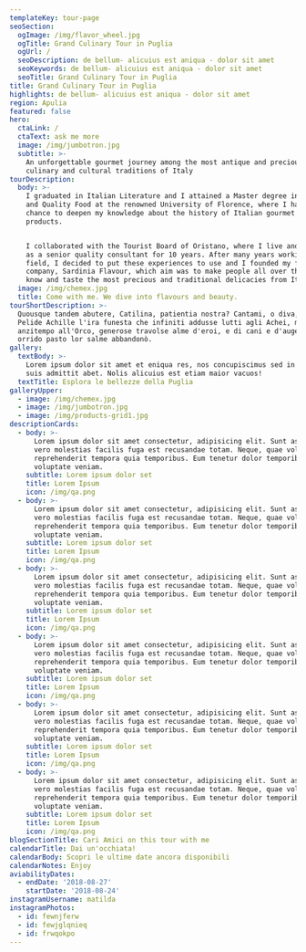 ```yaml
---
templateKey: tour-page
seoSection:
  ogImage: /img/flavor_wheel.jpg
  ogTitle: Grand Culinary Tour in Puglia
  ogUrl: /
  seoDescription: de bellum- alicuius est aniqua - dolor sit amet
  seoKeywords: de bellum- alicuius est aniqua - dolor sit amet
  seoTitle: Grand Culinary Tour in Puglia
title: Grand Culinary Tour in Puglia
highlights: de bellum- alicuius est aniqua - dolor sit amet
region: Apulia
featured: false
hero:
  ctaLink: /
  ctaText: ask me more
  image: /img/jumbotron.jpg
  subtitle: >-
    An unforgettable gourmet journey among the most antique and precious
    culinary and cultural traditions of Italy
tourDescription:
  body: >-
    I graduated in Italian Literature and I attained a Master degree in Gourmet
    and Quality Food at the renowned University of Florence, where I had the
    chance to deepen my knowledge about the history of Italian gourmet culture
    products. 


    I collaborated with the Tourist Board of Oristano, where I live and I worked
    as a senior quality consultant for 10 years. After many years working in the
    field, I decided to put these experiences to use and I founded my first own
    company, Sardinia Flavour, which aim was to make people all over the world
    know and taste the most precious and traditional delicacies from Italy
  image: /img/chemex.jpg
  title: Come with me. We dive into flavours and beauty.
tourShortDescription: >-
  Quousque tandem abutere, Catilina, patientia nostra? Cantami, o diva, del
  Pelide Achille l'ira funesta che infiniti addusse lutti agli Achei, molti
  anzitempo all'Orco, generose travolse alme d'eroi, e di cani e d'augelli
  orrido pasto lor salme abbandonò.
gallery:
  textBody: >-
    Lorem ipsum dolor sit amet et eniqua res, nos concupiscimus sed in castra
    suis admittit abet. Nolis alicuius est etiam maior vacuos!
  textTitle: Esplora le bellezze della Puglia
galleryUpper:
  - image: /img/chemex.jpg
  - image: /img/jumbotron.jpg
  - image: /img/products-grid1.jpg
descriptionCards:
  - body: >-
      Lorem ipsum dolor sit amet consectetur, adipisicing elit. Sunt asperiores,
      vero molestias facilis fuga est recusandae totam. Neque, quae voluptatibus
      reprehenderit tempora quia temporibus. Eum tenetur dolor temporibus
      voluptate veniam.
    subtitle: Lorem ipsum dolor set
    title: Lorem Ipsum
    icon: /img/qa.png
  - body: >-
      Lorem ipsum dolor sit amet consectetur, adipisicing elit. Sunt asperiores,
      vero molestias facilis fuga est recusandae totam. Neque, quae voluptatibus
      reprehenderit tempora quia temporibus. Eum tenetur dolor temporibus
      voluptate veniam.
    subtitle: Lorem ipsum dolor set
    title: Lorem Ipsum
    icon: /img/qa.png
  - body: >-
      Lorem ipsum dolor sit amet consectetur, adipisicing elit. Sunt asperiores,
      vero molestias facilis fuga est recusandae totam. Neque, quae voluptatibus
      reprehenderit tempora quia temporibus. Eum tenetur dolor temporibus
      voluptate veniam.
    subtitle: Lorem ipsum dolor set
    title: Lorem Ipsum
    icon: /img/qa.png
  - body: >-
      Lorem ipsum dolor sit amet consectetur, adipisicing elit. Sunt asperiores,
      vero molestias facilis fuga est recusandae totam. Neque, quae voluptatibus
      reprehenderit tempora quia temporibus. Eum tenetur dolor temporibus
      voluptate veniam.
    subtitle: Lorem ipsum dolor set
    title: Lorem Ipsum
    icon: /img/qa.png
  - body: >-
      Lorem ipsum dolor sit amet consectetur, adipisicing elit. Sunt asperiores,
      vero molestias facilis fuga est recusandae totam. Neque, quae voluptatibus
      reprehenderit tempora quia temporibus. Eum tenetur dolor temporibus
      voluptate veniam.
    subtitle: Lorem ipsum dolor set
    title: Lorem Ipsum
    icon: /img/qa.png
  - body: >-
      Lorem ipsum dolor sit amet consectetur, adipisicing elit. Sunt asperiores,
      vero molestias facilis fuga est recusandae totam. Neque, quae voluptatibus
      reprehenderit tempora quia temporibus. Eum tenetur dolor temporibus
      voluptate veniam.
    subtitle: Lorem ipsum dolor set
    title: Lorem Ipsum
    icon: /img/qa.png
blogSectionTitle: Cari Amici on this tour with me
calendarTitle: Dai un'occhiata!
calendarBody: Scopri le ultime date ancora disponibili
calendarNotes: Enjoy
aviabilityDates:
  - endDate: '2018-08-27'
    startDate: '2018-08-24'
instagramUsername: matilda
instagramPhotos:
  - id: fewnjferw
  - id: fewjglqnieq
  - id: frwqokpo
---
```


